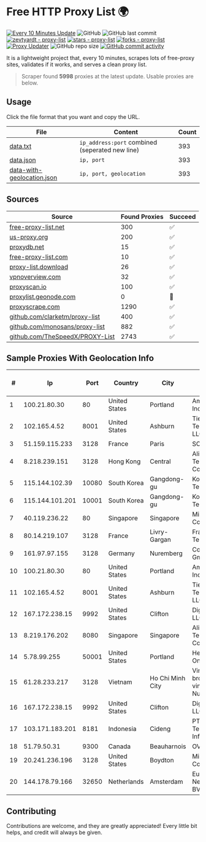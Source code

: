 
# Free HTTP Proxy List 🌍

[![Every 10 Minutes Update](https://github.com/mertguvencli/http-proxy-list/actions/workflows/main.yml/badge.svg?branch=main)](https://github.com/mertguvencli/http-proxy-list/actions/workflows/main.yml)
![GitHub](https://img.shields.io/github/license/mertguvencli/http-proxy-list)
![GitHub last commit](https://img.shields.io/github/last-commit/mertguvencli/http-proxy-list)
[![zevtyardt - proxy-list](https://img.shields.io/static/v1?label=zevtyardt&message=proxy-list&color=blue&logo=github)](https://github.com/zevtyardt/proxy-list "Go to GitHub repo")
[![stars - proxy-list](https://img.shields.io/github/stars/zevtyardt/proxy-list?style=social)](https://github.com/zevtyardt/proxy-list)
[![forks - proxy-list](https://img.shields.io/github/forks/zevtyardt/proxy-list?style=social)](https://github.com/zevtyardt/proxy-list)
[![Proxy Updater](https://github.com/zevtyardt/proxy-list/workflows/Proxy%20Updater/badge.svg)](https://github.com/zevtyardt/proxy-list/actions?query=workflow:"Proxy+Updater")
![GitHub repo size](https://img.shields.io/github/repo-size/zevtyardt/proxy-list)
[![GitHub commit activity](https://img.shields.io/github/commit-activity/m/zevtyardt/proxy-list?logo=commits)](https://github.com/zevtyardt/proxy-list/commits/main)

It is a lightweight project that, every 10 minutes, scrapes lots of free-proxy sites, validates if it works, and serves a clean proxy list.

> Scraper found **5998** proxies at the latest update. Usable proxies are below.

## Usage

Click the file format that you want and copy the URL.

|File|Content|Count|
|----|-------|-----|
|[data.txt](https://raw.githubusercontent.com/mertguvencli/http-proxy-list/main/proxy-list/data.txt)|`ip_address:port` combined (seperated new line)|393|
|[data.json](https://raw.githubusercontent.com/mertguvencli/http-proxy-list/main/proxy-list/data.json)|`ip, port`|393|
|[data-with-geolocation.json](https://raw.githubusercontent.com/mertguvencli/http-proxy-list/main/proxy-list/data-with-geolocation.json)|`ip, port, geolocation`|393|

## Sources

|Source|Found Proxies|Succeed|
|------|-------------|-------|
|[free-proxy-list.net](https://free-proxy-list.net)|300|✅|
|[us-proxy.org](https://www.us-proxy.org)|200|✅|
|[proxydb.net](http://proxydb.net)|15|✅|
|[free-proxy-list.com](https://free-proxy-list.com/?page=&port=&type%5B%5D=http&type%5B%5D=https&up_time=0&search=Search)|10|✅|
|[proxy-list.download](https://www.proxy-list.download/HTTP)|26|✅|
|[vpnoverview.com](https://vpnoverview.com/privacy/anonymous-browsing/free-proxy-servers)|32|✅|
|[proxyscan.io](https://www.proxyscan.io)|100|✅|
|[proxylist.geonode.com](https://proxylist.geonode.com/api/proxy-list?limit=300&page=1&sort_by=lastChecked&sort_type=desc&protocols=http,https)|0|🚫|
|[proxyscrape.com](https://api.proxyscrape.com/v2/?request=displayproxies&protocol=http&timeout=10000&country=all&ssl=all&anonymity=all)|1290|✅|
|[github.com/clarketm/proxy-list](https://raw.githubusercontent.com/clarketm/proxy-list/master/proxy-list-raw.txt)|400|✅|
|[github.com/monosans/proxy-list](https://raw.githubusercontent.com/monosans/proxy-list/main/proxies/http.txt)|882|✅|
|[github.com/TheSpeedX/PROXY-List](https://raw.githubusercontent.com/TheSpeedX/PROXY-List/master/http.txt)|2743|✅|


## Sample Proxies With Geolocation Info

|#|Ip|Port|Country|City|Internet Service Provider|
|-|--|----|-------|----|-------------------------|
|1|100.21.80.30|80|United States|Portland|Amazon.com, Inc.|
|2|102.165.4.52|8001|United States|Ashburn|Tier.Net Technologies LLC|
|3|51.159.115.233|3128|France|Paris|SCALEWAY|
|4|8.218.239.151|3128|Hong Kong|Central|Alibaba (US) Technology Co., Ltd.|
|5|115.144.102.39|10080|South Korea|Gangdong-gu|Korea Telecom|
|6|115.144.101.201|10001|South Korea|Gangdong-gu|Korea Telecom|
|7|40.119.236.22|80|Singapore|Singapore|Microsoft Corporation|
|8|80.14.219.107|3128|France|Livry-Gargan|France Telecom|
|9|161.97.97.155|3128|Germany|Nuremberg|Contabo GmbH|
|10|100.21.80.30|80|United States|Portland|Amazon.com, Inc.|
|11|102.165.4.52|8001|United States|Ashburn|Tier.Net Technologies LLC|
|12|167.172.238.15|9992|United States|Clifton|DigitalOcean, LLC|
|13|8.219.176.202|8080|Singapore|Singapore|Alibaba (US) Technology Co., Ltd.|
|14|5.78.99.255|50001|United States|Portland|Hetzner Online GmbH|
|15|61.28.233.217|3128|Vietnam|Ho Chi Minh City|Vinadata broadcast via vinagame AS Number|
|16|167.172.238.15|9992|United States|Clifton|DigitalOcean, LLC|
|17|103.171.183.201|8181|Indonesia|Cideng|PT Hayat Teknologi Informatika|
|18|51.79.50.31|9300|Canada|Beauharnois|OVH SAS|
|19|20.241.236.196|3128|United States|Boydton|Microsoft Corporation|
|20|144.178.79.166|32650|Netherlands|Amsterdam|Eurofiber Nederland BV|



## Contributing

Contributions are welcome, and they are greatly appreciated! Every
little bit helps, and credit will always be given.

